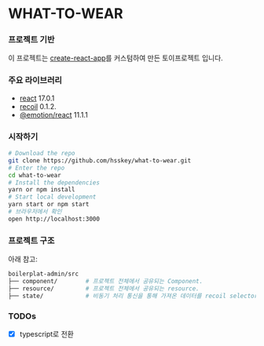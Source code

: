 # WHAT-TO-WEAR

### 프로젝트 기반

이 프로젝트는 [create-react-app](https://github.com/facebook/create-react-app)를 커스텀하여 만든 토이프로젝트 입니다.

### 주요 라이브러리

* [react](https://reactjs.org/) 17.0.1
* [recoil](https://github.com/facebookexperimental/Recoil) 0.1.2.
* [@emotion/react](https://github.com/emotion-js/emotion/tree/master/packages/react) 11.1.1

### 시작하기

```sh
# Download the repo
git clone https://github.com/hsskey/what-to-wear.git
# Enter the repo
cd what-to-wear
# Install the dependencies
yarn or npm install
# Start local development
yarn start or npm start
# 브라우저에서 확인
open http://localhost:3000
```

### 프로젝트 구조

아래 참고:

```sh
boilerplat-admin/src
├── component/        # 프로젝트 전체에서 공유되는 Component.
├── resource/         # 프로젝트 전체에서 공유되는 resource.
├── state/            # 비동기 처리 통신을 통해 가져온 데이터를 recoil selector로 가져옴.
```

### TODOs
- [X] typescript로 전환 
